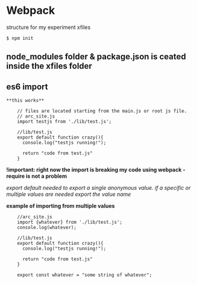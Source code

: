 
# Webpack


structure for my experiment
xfiles
```
$ npm init
```

## node_modules folder & package.json is ceated inside the xfiles folder
	
## es6 import
	**this works**
```
	// files are located starting from the main.js or root js file.
	// arc_site.js
	import testjs from './lib/test.js';
	
	//lib/test.js
	export default function crazy(){
	  console.log("testjs running!");

	  return "code from test.js"
	}

```

**__!important: right now the import is breaking my code using webpack - require is not a problem__**

_export default needed to export a single anonymous value._
_if a specific or multiple values are needed export the value name_

**example of importing from multiple values**
```
	//arc_site.js
	import {whatever} from './lib/test.js';
	console.log(whatever);

	//lib/test.js
	export default function crazy(){
	  console.log("testjs running!");

	  return "code from test.js"
	}

	export const whatever = "some string of whatever";


```